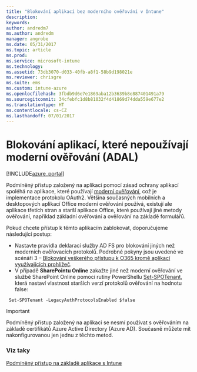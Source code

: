 ```yaml
---
title: "Blokování aplikací bez moderního ověřování v Intune"
description: 
keywords: 
author: andredm7
ms.author: andredm
manager: angrobe
ms.date: 05/31/2017
ms.topic: article
ms.prod: 
ms.service: microsoft-intune
ms.technology: 
ms.assetid: 73db3070-d033-40fb-a8f1-58b9d198021e
ms.reviewer: chrisgre
ms.suite: ems
ms.custom: intune-azure
ms.openlocfilehash: 3fbdb9d6e7e1869aba12b3639b8e887401491a79
ms.sourcegitcommit: 34cfebfc1d8b81032f4d41869d74dda559e677e2
ms.translationtype: HT
ms.contentlocale: cs-CZ
ms.lasthandoff: 07/01/2017
---
```

# <a name="block-apps-that-do-not-use-modern-authentication-adal"></a>Blokování aplikací, které nepoužívají moderní ověřování (ADAL)

[!INCLUDE[azure_portal](./includes/azure_portal.md)]

Podmíněný přístup založený na aplikaci pomocí zásad ochrany aplikací spoléhá na aplikace, které používají [moderní ověřování](https://support.office.com/article/Using-Office-365-modern-authentication-with-Office-clients-776c0036-66fd-41cb-8928-5495c0f9168a), což je implementace protokolu OAuth2. Většina současných mobilních a desktopových aplikací Office moderní ověřování používá, existují ale aplikace třetích stran a starší aplikace Office, které používají jiné metody ověřování, například základní ověřování a ověřování na základě formulářů.

Pokud chcete přístup k těmto aplikacím zablokovat, doporučujeme následující postup:

* Nastavte pravidla deklarací služby AD FS pro blokování jiných než moderních ověřovacích protokolů. Podrobné pokyny jsou uvedené ve scénáři 3 – [Blokování veškerého přístupu k O365 kromě aplikací využívajících prohlížeč](https://technet.microsoft.com/library/dn592182.aspx).
* V případě **SharePointu Online** zakažte jiné než moderní ověřování ve službě SharePoint Online pomocí rutiny PowerShellu [Set-SPOTenant](https://technet.microsoft.com/library/fp161390.aspx), která nastaví vlastnost starších verzí protokolů ověřování na hodnotu false:

```
 Set-SPOTenant -LegacyAuthProtocolsEnabled $false

```


>[!IMPORTANT]
>Podmíněný přístup založený na aplikaci se nesmí používat s ověřováním na základě certifikátů Azure Active Directory (Azure AD). Současně můžete mít nakonfigurovanou jen jednu z těchto metod.

### <a name="see-also"></a>Viz taky
[Podmíněný přístup na základě aplikace s Intune](app-based-conditional-access-intune.md)
